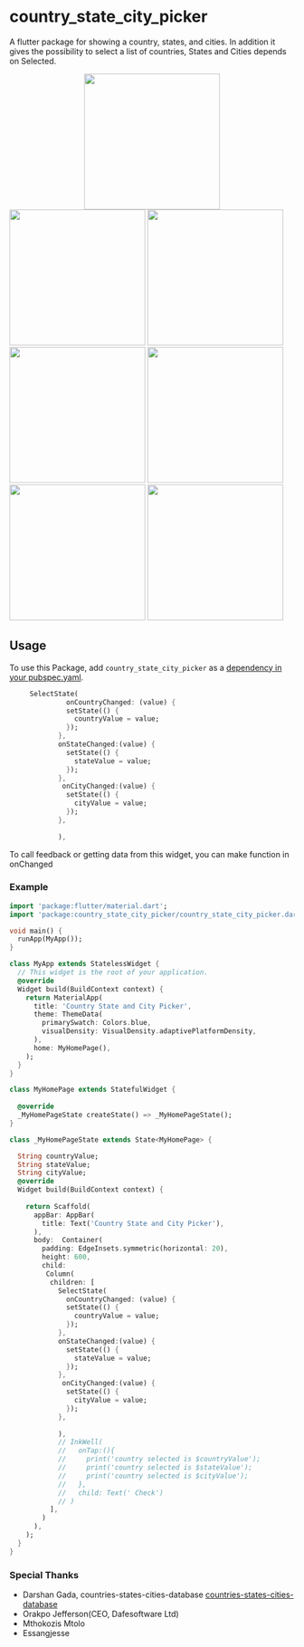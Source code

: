 # country_state_city_picker

A flutter package for showing a country, states, and cities. In addition it gives the possibility to select a list of countries, States and Cities depends on Selected.

<div style="text-align:center">
<img src="https://raw.githubusercontent.com/prof22/country_state_city_picker/main/screenshot/Screenshot2.jpg" width="240"/>
</div>
<img src="https://raw.githubusercontent.com/prof22/country_state_city_picker/main/screenshot/Screenshot3.jpg" width="240"/>
<img src="https://raw.githubusercontent.com/prof22/country_state_city_picker/main/screenshot/Screenshot4.jpg" width="240"/>
<img src="https://raw.githubusercontent.com/prof22/country_state_city_picker/main/screenshot/Screenshot5.jpg" width="240"/>
<img src="https://raw.githubusercontent.com/prof22/country_state_city_picker/main/screenshot/Screenshot6.jpg" width="240"/>
<img src="https://raw.githubusercontent.com/prof22/country_state_city_picker/main/screenshot/Screenshot7.jpg" width="240"/>
<img src="https://raw.githubusercontent.com/prof22/country_state_city_picker/main/screenshot/Screenshot1.jpg" width="240"/>

## Usage

To use this Package, add `country_state_city_picker` as a [dependency in your pubspec.yaml](https://flutter.io/platform-plugins/).

```dart
     SelectState(
              onCountryChanged: (value) {
              setState(() {
                countryValue = value;
              });
            },
            onStateChanged:(value) {
              setState(() {
                stateValue = value;
              });
            },
             onCityChanged:(value) {
              setState(() {
                cityValue = value;
              });
            },
            
            ),
```

To call feedback or getting data from this widget, you can make function in onChanged

### Example

```dart
import 'package:flutter/material.dart';
import 'package:country_state_city_picker/country_state_city_picker.dart';

void main() {
  runApp(MyApp());
}

class MyApp extends StatelessWidget {
  // This widget is the root of your application.
  @override
  Widget build(BuildContext context) {
    return MaterialApp(
      title: 'Country State and City Picker',
      theme: ThemeData(
        primarySwatch: Colors.blue,
        visualDensity: VisualDensity.adaptivePlatformDensity,
      ),
      home: MyHomePage(),
    );
  }
}

class MyHomePage extends StatefulWidget {
  
  @override
  _MyHomePageState createState() => _MyHomePageState();
}

class _MyHomePageState extends State<MyHomePage> {

  String countryValue;
  String stateValue;
  String cityValue;
  @override
  Widget build(BuildContext context) {
    
    return Scaffold(
      appBar: AppBar(
        title: Text('Country State and City Picker'),
      ),
      body:  Container(
        padding: EdgeInsets.symmetric(horizontal: 20),
        height: 600,
        child: 
         Column(
          children: [
            SelectState(
              onCountryChanged: (value) {
              setState(() {
                countryValue = value;
              });
            },
            onStateChanged:(value) {
              setState(() {
                stateValue = value;
              });
            },
             onCityChanged:(value) {
              setState(() {
                cityValue = value;
              });
            },
            
            ),
            // InkWell(
            //   onTap:(){
            //     print('country selected is $countryValue');
            //     print('country selected is $stateValue');
            //     print('country selected is $cityValue');
            //   },
            //   child: Text(' Check')
            // )
          ],
        )
      ),
    );
  }
}

```

### Special Thanks

- Darshan Gada, countries-states-cities-database [countries-states-cities-database](https://github.com/dr5hn/countries-states-cities-database)
- Orakpo Jefferson(CEO, Dafesoftware Ltd)
- Mthokozis Mtolo
- Essangjesse
